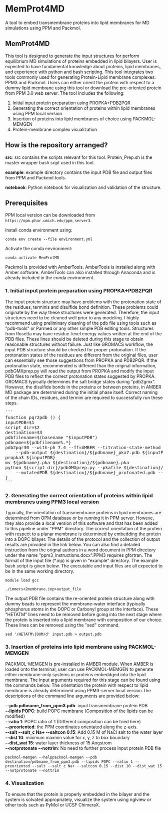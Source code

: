 # MemProt4MD

A tool to embed transmembrane proteins into lipid membranes for MD simulations using PPM and Packmol.

## MemProt4MD
This tool is designed to generate the input structures for perform equilibrium MD simulations of proteins embedded in lipid bilayers. User is expected to have fundamental knowledge about proteins, lipid membranes, and experience with python and bash scripting. This tool integrates two tools commonly used for generating Protein-Lipid membrane complexes: PPM3 and Packmol. Users can either orient the protein with respect to a dummy lipid membrane using this tool or download the pre-oriented protein from PPM 3.0 web server. The tool includes the following:

1. Initial input protein preparation using PROPKA+PDB2PQR  
2. Generating the correct orientation of proteins within lipid membranes using PPM local version  
3. Insertion of proteins into lipid membranes of choice using PACKMOL-MEMGEN  
4. Protein-membrane complex visualization   

## How is the repository arranged?

**src**: src contains the scripts relevant for this tool. Protein_Prep.sh is the master wrapper bash sript used in this tool.

**example**: example directory contains the input PDB file and output files from PPM and Packmol tools.

**notebook**: Python notebook for visualization and validation of the structure.

## Prerequisites

PPM local version can be downloaded from `https://opm.phar.umich.edu/ppm_server3`. 

Install conda environment using:  

`conda env create --file environment.yml`

Activate the conda environment:  

`conda activate MemProtMD`

Packmol is provided with AmberTools. AmberTools is installed along with Amber software. AmberTools can also installed through Anaconda and is already included in the conda environment.

### 1. Initial input protein preparation using PROPKA+PDB2PQR
The input protein structure may have problems with the protonation state of the residues, terminis and disulfide bond definition. These problems could originate by the way these structures were generated. Therefore, the input structures need to be cleaned well prior to any modeling. I highly recommend using preliminary cleaning of the pdb file using tools such as "pdb-tools" or Parmed or any other simple PDB editing tools. Structures from Rosetta may have residue-level energy values written at the end of the PDB files. These lines should be deleted during this stage to obtain reasonable structures without failure. Just like GROMACS workflow, the input PDB structure should be checked for proper protonation. If the protonation states of the residues are different from the original files, user can essentially see those suggestions from PROPKA and PDB2PQR. If the protonation state, recommended is different than the original information, pdbGMXprep.py will read the output from PROPKA and modify the input PDB files to reflect the correct protonation states suggested by PROPKA. GROMACS typically determines the salt bridge states during "pdb2gmx". However, the disulfide bonds in the proteins or between proteins, in AMBER MD package are determined during the initial phase itself. Correct naming of the chain IDs, residues, and termini are required to successfully run these steps.  

<pre>
```
function pqr2pdb () {
inputPDB=$1
script_dir=$2
destination=$3
pdbfilename=$(basename "$inputPDB")  
pdbname=${pdbfilename%.*}
pdb2pqr30 --with-ph 7.4 --ff=AMBER --titration-state-method propka --ffout=AMBER \ 
    --pdb-output ${destination}/${pdbname}_pka7.pdb ${inputPDB} ${destination}/${pdbname}_pka7.pqr
propka3 ${inputPDB}
mv ${pdbname}.pka ${destination}/${pdbname}.pka
python ${script_dir}/pdbGMXprep.py --pkafile ${destination}/${pdbname}.pka --pH 7.4 \
    --mutatedPDB ${destination}/${pdbname}_protonated.pdb --pdb ${destination}/${pdbname}_pka7.pdb
}  
```
</pre>

### 2. Generating the correct orientation of proteins within lipid membranes using PPM3 local version
Typically, the orientation of transmembrane proteins in lipid membranes are determined from OPM database or by running it in PPM server. Howeve, they also provide a local version of this software and that has been added to this pipeline under "PPM" directory. The correct orientation of the protein with respect to a planar membrane is determined by embedding the protein into a DOPC bilayer. The details of the protocol and the collection of output results are provided in the link below. You can also find a detailed instruction from the orignal authors in a word document in PPM directory under the name "ppm3_instructions.docx".PPM3 requires gfortran. The format of the input file (*.inp) is given in "example" directory. The example bash script is given below. The executable and input files are all expected to be in the same working directory.

`module load gcc`

`./immers<2membrane.inp>output_file` 

The output PDB file contains the re-oriented protein structure along with dummy beads to represent the membrane-water interface (typically phosphorus atoms in the DOPC or Carbonyl group at the interface). These "HETATM" lines need to be removed before going into the next stage where the protein is inserted into a lipid membrane with composition of our choice. These lines can be removed using the "sed" command.

`sed '/HETATM\|DUM/d' input.pdb > output.pdb`

### 3. Insertion of proteins into lipid membrane using PACKMOL-MEMGEN
PACKMOL-MEMGEN is pre-installed in AMBER module. When AMBER is loaded onto the terminal, user can use PACKMOL-MEMGEN to generate either membrane-only systems or proteins embeddged into the lipid membrane. The input arguments required for this stage can be found using the commands below. The orientation the protein with respect to lipid membrane is already determined using PPM3-server local version.The descriptions of the command line arguments are provided below:

**--pdb pdbname_from_ppm3.pdb**: input transmembrane protein PDB  
**--lipids POPC**: build POPC membrane (Composition of the lipids can be modified)  
**--ratio 1**: POPC ratio of 1 (Different composition can be tried here)  
**--preoriented**: the PPM coordinates orientated along the z-axis.  
**--salt --salt_c Na+ --saltcon 0.15**: Add 0.15 M of NaCl salt to the water layer  
**--dist 10**: minimum maxmin value for x, y, z to box boundary  
**--dist_wat 15**: water layer thickness of 15 Angstrom  
**--notprotonate --nottrim**: No need to further process input protein PDB file  

`packmol-memgen --helppackmol-memgen --pdb destination/pdbname_from_ppm3.pdb --lipids POPC --ratio 1 --preoriented --salt --salt_c Na+ --saltcon 0.15 --dist 10 --dist_wat 15 --notprotonate --nottrim`

### 4. Visualization

To ensure that the protein is properly embedded in the bilayer and the system is solvated appropriately, visualize the system using nglview or other tools such as PyMol or UCSF ChimeraX.